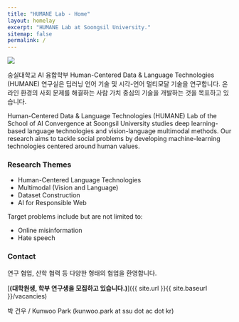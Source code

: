 ```yaml
---
title: "HUMANE Lab - Home"
layout: homelay
excerpt: "HUMANE Lab at Soongsil University."
sitemap: false
permalink: /
---
```


<img src="{{ site.url }}{{ site.baseurl }}/images/teampic/202212_송년회.jpg" style="max-width:100%; height:auto;"/>

숭실대학교 AI 융합학부 Human-Centered Data & Language Technologies (HUMANE) 연구실은 딥러닝 언어 기술 및 시각-언어 멀티모달 기술을 연구합니다. 
온라인 환경의 사회 문제를 해결하는 사람 가치 중심의 기술을 개발하는 것을 목표하고 있습니다.

Human-Centered Data & Language Technologies (HUMANE) Lab of the School of AI Convergence at Soongsil University studies deep learning-based language technologies and vision-language multimodal methods. 
Our research aims to tackle social problems by developing machine-learning technologies centered around human values.

### Research Themes

- Human-Centered Language Technologies
- Multimodal (Vision and Language)
- Dataset Construction
- AI for Responsible Web

Target problems include but are not limited to:
- Online misinformation
- Hate speech

### Contact

연구 협업, 산학 협력 등 다양한 형태의 협업을 환영합니다.

[**(대학원생, 학부 연구생을 모집하고 있습니다.)**]({{ site.url }}{{ site.baseurl }}/vacancies)

박 건우 / Kunwoo Park (kunwoo.park at ssu dot ac dot kr)

 
